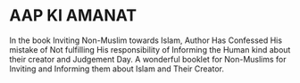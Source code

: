 # AAP KI AMANAT

In the book Inviting Non-Muslim towards Islam, Author Has Confessed His mistake of Not fulfilling His responsibility of Informing the Human kind about their creator and Judgement Day. A wonderful booklet for Non-Muslims for Inviting and Informing them about Islam and Their Creator.



